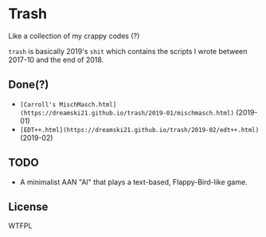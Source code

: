 # Trash
Like a collection of my crappy codes (?)

`trash` is basically 2019's `shit` which contains the scripts I wrote between 2017-10 and the end of 2018.

## Done(?)
- `[Carroll's MischMasch.html](https://dreamski21.github.io/trash/2019-01/mischmasch.html)` (2019-01)
- `[EDT++.html](https://dreamski21.github.io/trash/2019-02/edt++.html)` (2019-02)

## TODO
- A minimalist AAN "AI" that plays a text-based, Flappy-Bird-like game.

## License
WTFPL
